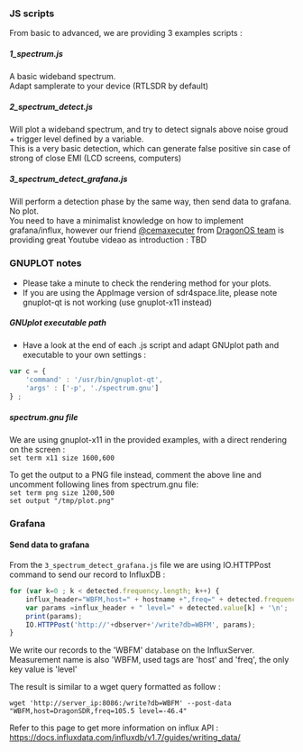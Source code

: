 ### JS scripts

From basic to advanced, we are providing  3 examples scripts :

##### 1_spectrum.js
A basic wideband spectrum.    
Adapt samplerate to your device (RTLSDR by default)  

##### 2_spectrum_detect.js
Will plot a wideband spectrum, and try to detect signals above noise groud + trigger level defined by a variable.  
This is a very basic detection, which can generate false positive sin case of strong of close EMI (LCD screens, computers)

##### 3_spectrum_detect_grafana.js
Will perform a detection phase by the same way, then send data to grafana. No plot.  
You need to have a minimalist knowledge on how to implement grafana/influx, however our friend [@cemaxecuter](https://twitter.com/cemaxecuter) from [DragonOS team](https://sourceforge.net/projects/dragonos-focal/) is providing great Youtube videao as introduction : TBD


### GNUPLOT notes

- Please take a minute to check the rendering method for your plots.
- If you are using the AppImage version of sdr4space.lite,  please note gnuplot-qt is not working (use gnuplot-x11 instead)  

##### GNUplot executable path


- Have a look at the end of each .js script and adapt GNUplot path and executable to your own settings :

```` javascript
var c = {
    'command' : '/usr/bin/gnuplot-qt', 
    'args' : ['-p', './spectrum.gnu']
} ;

````


##### spectrum.gnu file  

We are using gnuplot-x11 in the provided examples, with a direct rendering on the screen :  
`set term x11 size 1600,600`  

To get the output to a PNG file instead, comment the above line and uncomment  following lines from spectrum.gnu file:  
`set term png size 1200,500`  
`set output "/tmp/plot.png"`  

### Grafana 
#### Send data to grafana

From the `3_spectrum_detect_grafana.js` file we are using IO.HTTPPost command to send our record to InfluxDB :  

```` javascript
for (var k=0 ; k < detected.frequency.length; k++) {
 	influx_header="WBFM,host=" + hostname +",freq=" + detected.frequency[k];
	var params =influx_header + " level=" + detected.value[k] + '\n';
	print(params);
	IO.HTTPPost('http://'+dbserver+'/write?db=WBFM', params);  
}
````
We write our records to the 'WBFM' database on the InfluxServer.  
Measurement name is also 'WBFM, used tags are 'host' and 'freq', the only key value is 'level'  

The result is similar to a wget query formatted as follow :  

`wget 'http://server_ip:8086:/write?db=WBFM' --post-data "WBFM,host=DragonSDR,freq=105.5 level=-46.4"`


Refer to this page to get more information on influx API : https://docs.influxdata.com/influxdb/v1.7/guides/writing_data/
